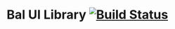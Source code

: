 # Bal UI Library [![Build Status](https://travis-ci.org/hirsch88/bal-ui-library.svg?branch=master)](https://travis-ci.org/hirsch88/bal-ui-library)
